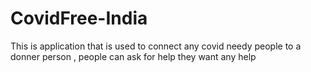 # CovidFree-India
This is application that is used to connect any covid needy people to a donner person  , people can ask for help they want any help

